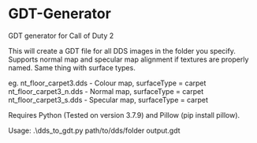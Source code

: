 # GDT-Generator
GDT generator for Call of Duty 2

This will create a GDT file for all DDS images in the folder you specify. Supports normal map and specular map alignment if textures are properly named. Same thing with surface types.

eg.
nt_floor_carpet3.dds - Colour map, surfaceType = carpet
nt_floor_carpet3_n.dds - Normal map, surfaceType = carpet
nt_floor_carpet3_s.dds - Specular map, surfaceType = carpet

Requires Python (Tested on version 3.7.9) and Pillow (pip install pillow).

Usage: .\dds_to_gdt.py path/to/dds/folder output.gdt
